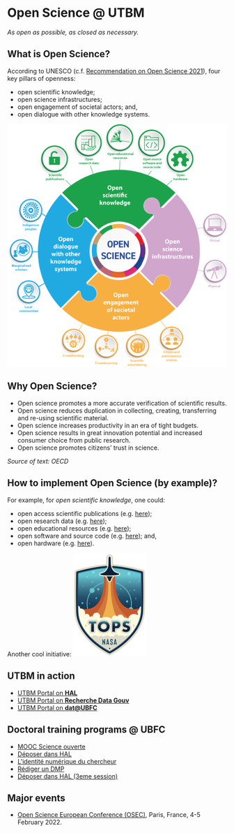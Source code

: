 # Open Science @ UTBM

*As open as possible, as closed as necessary.*

## What is Open Science?

According to UNESCO (c.f. [Recommendation on Open Science 2021](https://unesdoc.unesco.org/ark:/48223/pf0000383323)), four key pillars of openness:
* open scientific knowledge;
* open science infrastructures;
* open engagement of societal actors; and,
* open dialogue with other knowledge systems.

![UNESCO-Open_science-pillars-en.png](images/UNESCO-OS.png)

## Why Open Science?

* Open science promotes a more accurate verification of scientific results.
* Open science reduces duplication in collecting, creating, transferring and re-using scientific material.
* Open science increases productivity in an era of tight budgets.
* Open science results in great innovation potential and increased consumer choice from public research.
* Open science promotes citizens’ trust in science.

*Source of text: OECD*

## How to implement Open Science (by example)?

For example, for *open scientific knowledge*, one could:
* open access scientific publications (e.g. [here](https://scholar.google.com/citations?user=D1x7Hd8AAAAJ));
* open research data (e.g. [here](https://yzrobot.github.io/#Research));
* open educational resources (e.g. [here](https://yzrobot.github.io/introduction_to_mobile_robotics/));
* open software and source code (e.g. [here](https://github.com/yzrobot)); and,
* open hardware (e.g. [here](https://github.com/Nedzhaken/human_aware_navigation)).

Another cool initiative: <a href="https://github.com/nasa/Transform-to-Open-Science"><img src="images/nasa-tops.png" width="168"></a>

## UTBM in action

* [UTBM Portal on **HAL**](https://hal.science/)
* [UTBM Portal on **Recherche Data Gouv**](https://recherche.data.gouv.fr/en)
* [UTBM Portal on **dat@UBFC**](https://search-data.ubfc.fr/)

## Doctoral training programs @ UBFC

* [MOOC Science ouverte](https://adum.fr/script/formations.pl?mod=3494499)
* [Déposer dans HAL](https://adum.fr/script/formations.pl?mod=3490888)
* [L'identité numérique du chercheur](https://adum.fr/script/formations.pl?mod=3490842)
* [Rédiger un DMP](https://adum.fr/script/formations.pl?mod=415727)
* [Déposer dans HAL (3eme session)](https://adum.fr/script/formations.pl?mod=3490034)


## Major events

* [Open Science European Conference (OSEC)](https://osec2022.eu/), Paris, France, 4-5 February 2022.
